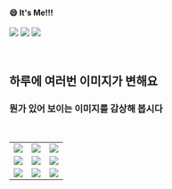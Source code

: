 <!--
#### 📫 How to reach me?
<a href="mailto:thquddnr123@gmail.com">
    <img 
        src="https://img.shields.io/badge/Gmail-d14836?style=flat-square&logo=Gmail&logoColor=white&link=mailto:thquddnr123@gmail.com"
        style="height : auto; margin-left : 60px; margin-right : 60px;"/>
</a>
-->
#### 😄 It's Me!!!

<a href="https://cybecho.notion.site/SBU-s-Archives-854ccd3338c2456a867956f26143998a" target="_blank"><img src="https://img.shields.io/badge/Portfolio-303030?style=for-the-badge&logo=Notion&logoColor=white"/></a>
<a href="https://www.instagram.com/junk_warrior_vintage/" target="_blank"><img src="https://img.shields.io/badge/@junk_warrir_vintage-E4405F?style=for-the-badge&logo=Instagram&logoColor=white"/></a>
<a href="https://www.behance.net/thquddnr125654" target="_blank"><img src="https://img.shields.io/badge/Behance-1769FF?style=for-the-badge&logo=Behance&logoColor=white"/></a>

</br>

## 하루에 여러번 이미지가 변해요
### 뭔가 있어 보이는 이미지를 감상해 봅시다

<!--
마크업 바로보기 사이트
https://dillinger.io/ 
-->
  <br/> <table>
<tr>
<td><a href='https://www.cameronsworld.net'><img src='https://www.random-art.org/img/large/428029.jpg'></a></td>
<td><a href='http://www.omglasergunspewpewpew.com/'><img src='https://www.random-art.org/img/large/429187.jpg'></a></td>
<td><a href='https://binarypiano.com/'><img src='https://www.random-art.org/img/large/430792.jpg'></a></td>
</tr>
<tr>
<td><a href='https://img.theqoo.net/img/rjIus.jpg'><img src='https://www.random-art.org/img/large/430817.jpg'></a></td>
<td><a href='https://pointerpointer.com/'><img src='https://www.random-art.org/img/large/431262.jpg'></a></td>
<td><a href='https://name.ho9.me/'><img src='https://www.random-art.org/img/large/430864.jpg'></a></td>
</tr>
<tr>
<td><a href='https://kimjongillookingatthings.tumblr.com/'><img src='https://www.random-art.org/img/large/428039.jpg'></a></td>
<td><a href='https://longdogechallenge.com/'><img src='https://www.random-art.org/img/large/431117.jpg'></a></td>
<td><a href='https://www.omfgdogs.com/#'><img src='https://www.random-art.org/img/large/430043.jpg'></a></td>
</tr>
</table>

